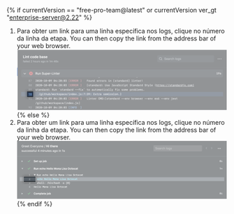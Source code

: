 {% if currentVersion == "free-pro-team@latest" or currentVersion ver_gt "enterprise-server@2.22" %}
1. Para obter um link para uma linha específica nos logs, clique no número da linha da etapa. You can then copy the link from the address bar of your web browser. ![Botão para copiar link](/assets/images/help/repository/copy-link-button-updated.png)
{% else %}
1. Para obter um link para uma linha específica nos logs, clique no número da linha da etapa. You can then copy the link from the address bar of your web browser. ![Botão para copiar link](/assets/images/help/repository/copy-link-button.png)
{% endif %}